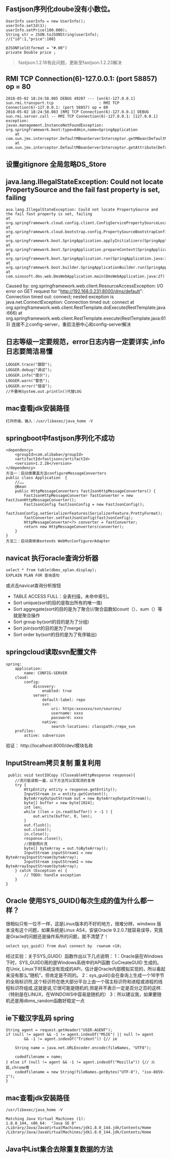 ## Fastjson序列化doube没有小数位。    
    UserInfo userInfo = new UserInfo();
    userInfo.setId(1);
    userInfo.setPrice(100.000);
    String str = JSON.toJSONString(userInfo);
    //{"id":1,"price":100}
    
	@JSONField(format = "#.00")
	private Double price ;
> fastjson.1.2.16有此问题，更新至fastjson.1.2.23解决

## RMI TCP Connection(6)-127.0.0.1: (port 58857) op = 80

    2018-05-02 18:24:58.085 DEBUG 49207 --- [on(6)-127.0.0.1] sun.rmi.transport.tcp                    : RMI TCP Connection(6)-127.0.0.1: (port 58857) op = 80
    2018-05-02 18:24:58.083 [RMI TCP Connection(6)-127.0.0.1] DEBUG sun.rmi.server.call -- RMI TCP Connection(6)-127.0.0.1: [127.0.0.1] exception: 
    javax.management.InstanceNotFoundException: org.springframework.boot:type=Admin,name=SpringApplication
        at com.sun.jmx.interceptor.DefaultMBeanServerInterceptor.getMBean(DefaultMBeanServerInterceptor.java:1095)
        at com.sun.jmx.interceptor.DefaultMBeanServerInterceptor.getAttribute(DefaultMBeanServerInterceptor.java:643)

## 设置gitignore 全局忽略DS_Store

## java.lang.IllegalStateException: Could not locate PropertySource and the fail fast property is set, failing
    ava.lang.IllegalStateException: Could not locate PropertySource and the fail fast property is set, failing
	at org.springframework.cloud.config.client.ConfigServicePropertySourceLocator.locate(ConfigServicePropertySourceLocator.java:132)
	at org.springframework.cloud.bootstrap.config.PropertySourceBootstrapConfiguration.initialize(PropertySourceBootstrapConfiguration.java:93)
	at org.springframework.boot.SpringApplication.applyInitializers(SpringApplication.java:611)
	at org.springframework.boot.SpringApplication.prepareContext(SpringApplication.java:348)
	at org.springframework.boot.SpringApplication.run(SpringApplication.java:312)
	at org.springframework.boot.builder.SpringApplicationBuilder.run(SpringApplicationBuilder.java:134)
	at com.sinosoft.dms.web.DmsWebApplication.main(DmsWebApplication.java:27)
Caused by: org.springframework.web.client.ResourceAccessException: I/O error on GET request for "http://192.168.0.231:8000/dms/default": Connection timed out: connect; nested exception is java.net.ConnectException: Connection timed out: connect
	at org.springframework.web.client.RestTemplate.doExecute(RestTemplate.java:666)
	at org.springframework.web.client.RestTemplate.execute(RestTemplate.java:613)
连接不上config-server，重启注册中心和config-server解决

## 日志等级一定要规范，error日志内容一定要详实 ,info日志要简洁易懂
    
    LOGGER.trace("跟踪");
    LOGGER.debug("调试");
    LOGGER.info("提示");
    LOGGER.warn("警告");
    LOGGER.error("错误");
    //不要用System.out.println()代替LOG

## mac查看jdk安装路径
    打开终端，输入：/usr/libexec/java_home -V

## springboot中fastjson序列化不成功
    <dependency>
        <groupId>com.alibaba</groupId>
        <artifactId>fastjson</artifactId>
        <version>1.2.28</version>
    </dependency>
    方法一：启动类覆盖方法configureMessageConverters
    public class Application  {
        //……
        @Bean
        public HttpMessageConverters fastJsonHttpMessageConverters() {
            FastJsonHttpMessageConverter fastConverter = new FastJsonHttpMessageConverter();
            FastJsonConfig fastJsonConfig = new FastJsonConfig();
            fastJsonConfig.setSerializerFeatures(SerializerFeature.PrettyFormat);
            fastConverter.setFastJsonConfig(fastJsonConfig);
            HttpMessageConverter<?> converter = fastConverter;
            return new HttpMessageConverters(converter);
        }
    }
    方法二：启动类继承extends WebMvcConfigurerAdapter

## navicat 执行oracle查询分析器
    select * from table(dbms_xplan.display);
    EXPLAIN PLAN FOR 查询语句
或点击navicat查询分析按钮

* TABLE ACCESS FULL：全表扫描，未命中索引。  
* Sort unique(sort的目的是取出所有的唯一值)
* Sort aggregate(sort的目的是为了聚合)//聚合函数如count（）、sum（）等就是聚合操作
* Sort group by(sort的目的是为了分组)
* Sort join(sort的目的是为了merge)
* Sort order by(sort的目的是为了有序输出)


## springcloud读取svn配置文件
    spring:
        application:
            name: CONFIG-SERVER
        cloud:
            config:
                discovery:
                    enabled: true
                server:
                    default-label: repo
                    svn:
                        uri: https:xxxxxxx/svn/sources/
                        username: xxxx
                        password: xxxx
                    native:
                        search-locations: classpath:/repo_svn
        profiles:
            active: subversion
验证：
http://localhost:8000/dev/模块名称



## InputStream拷贝复制 重复利用
     public void testIOCopy (CloseableHttpResponse response){
        //流只能读取一遍，以下方法可以实现流的复用
        try {
            HttpEntity entity = response.getEntity();
            InputStream in = entity.getContent();
            ByteArrayOutputStream out = new ByteArrayOutputStream();  
            byte[] buffer = new byte[1024];  
            int len;  
            while ((len = in.read(buffer)) > -1 ) {  
                out.write(buffer, 0, len);   
            }  
            out.flush(); 
            out.close();
            in.close();
            response.close();
            //获取照片流
            byte[] byteArray = out.toByteArray();
            InputStream inputStream1 = new ByteArrayInputStream(byteArray); 
            InputStream inputStream2 = new ByteArrayInputStream(byteArray);
        } catch (Exception e) {
            // TODO: handle exception
        }
    }

## Oracle 使用SYS_GUID()每次生成的值为什么都一样？

很相似只有一位不一样，这是Linux版本的不好的地方，很难分辨，windwos 版本没有这个问题，如果系统是Linux AS4，安装Oracle 9.2.0.7就容易误导，究竟是Oracle的问题还是操作系所的问题，就不清楚了！

    select sys_guid() from dual connect by  rownum <10;

经过实验：关于SYS_GUID(）函数作出以下几点说明： 
1：Oracle装在Windows下时，SYS_GUID()用的是Windows系统中的API函数 CoCreateGUID 生成的。在Unix, Linux下时系统没有现成的API，估计是Oracle内部模拟实现的，所以看起来没有那么“随机”，但肯定是不同的。
2：sys_guid()会在查询上生成一个16字节的全局标识符,这个标识符在绝大部分平台上由一个宿主标识符和进程或进程的线程标识符组成,这就是说,它很可能是随机的,但是并不表示一定是百分之百的这样.（特别是在LINUX，在WINDOWS中容易是随机的）
3：所以建议我，如果要随机还是用dbms_random函数好稳定一点


## ie下载汉字乱码 spring 
    String agent = request.getHeader("USER-AGENT");  
    if (null != agent && -1 != agent.indexOf("MSIE") || null != agent  
            && -1 != agent.indexOf("Trident")) {// ie  

        String name = java.net.URLEncoder.encode(fileNames, "UTF8");  

        codedfilename = name;  
    } else if (null != agent && -1 != agent.indexOf("Mozilla")) {// 火狐,chrome等 
        codedfilename = new String(fileNames.getBytes("UTF-8"), "iso-8859-1");  
    }  

##  mac查看jdk安装路径
    /usr/libexec/java_home -V

    Matching Java Virtual Machines (1):
    1.8.0_144, x86_64:	"Java SE 8"	/Library/Java/JavaVirtualMachines/jdk1.8.0_144.jdk/Contents/Home
    /Library/Java/JavaVirtualMachines/jdk1.8.0_144.jdk/Contents/Home

## Java中List集合去除重复数据的方法